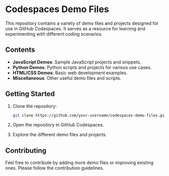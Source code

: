 # Codespaces Demo Files

This repository contains a variety of demo files and projects designed for use in GitHub Codespaces. It serves as a resource for learning and experimenting with different coding scenarios.

## Contents

- **JavaScript Demos**: Sample JavaScript projects and snippets.
- **Python Demos**: Python scripts and projects for various use cases.
- **HTML/CSS Demos**: Basic web development examples.
- **Miscellaneous**: Other useful demo files and scripts.

## Getting Started

1. Clone the repository:
    ```bash
    git clone https://github.com/your-username/codespaces-demo-files.git
    ```

2. Open the repository in GitHub Codespaces.

3. Explore the different demo files and projects.

## Contributing

Feel free to contribute by adding more demo files or improving existing ones. Please follow the contribution guidelines.
